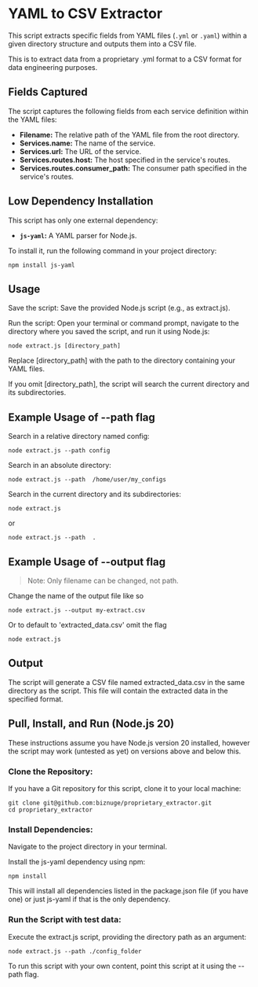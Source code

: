 # YAML to CSV Extractor

This script extracts specific fields from YAML files (`.yml` or `.yaml`) within a given directory structure and outputs them into a CSV file.

This is to extract data from a proprietary .yml format to a CSV format for data engineering purposes.

## Fields Captured

The script captures the following fields from each service definition within the YAML files:

* **Filename:** The relative path of the YAML file from the root directory.
* **Services.name:** The name of the service.
* **Services.url:** The URL of the service.
* **Services.routes.host:** The host specified in the service's routes.
* **Services.routes.consumer_path:** The consumer path specified in the service's routes.

## Low Dependency Installation

This script has only one external dependency:

* **`js-yaml`:** A YAML parser for Node.js.

To install it, run the following command in your project directory:

```
npm install js-yaml
```

## Usage
Save the script: Save the provided Node.js script (e.g., as extract.js).

Run the script: Open your terminal or command prompt, navigate to the directory where you saved the script, and run it using Node.js:

```
node extract.js [directory_path]
```

Replace [directory_path] with the path to the directory containing your YAML files.

If you omit [directory_path], the script will search the current directory and its subdirectories.

## Example Usage of --path flag

Search in a relative directory named config:

```node extract.js --path config```

Search in an absolute directory:

```node extract.js --path  /home/user/my_configs```

Search in the current directory and its subdirectories:

```node extract.js```

or

```node extract.js --path  . ```

## Example Usage of --output flag

> Note: Only filename can be changed, not path.

Change the name of the output file like so

```node extract.js --output my-extract.csv```

Or to default to 'extracted_data.csv' omit the flag

```node extract.js```

## Output

The script will generate a CSV file named extracted_data.csv in the same directory as the script. This file will contain the extracted data in the specified format.

## Pull, Install, and Run (Node.js 20)

These instructions assume you have Node.js version 20 installed, however the script may work (untested as yet) on versions above and below this.

### Clone the Repository:

If you have a Git repository for this script, clone it to your local machine:

```
git clone git@github.com:biznuge/proprietary_extractor.git
cd proprietary_extractor
```

### Install Dependencies:

Navigate to the project directory in your terminal.

Install the js-yaml dependency using npm:

```
npm install
```

This will install all dependencies listed in the package.json file (if you have one) or just js-yaml if that is the only dependency.

### Run the Script with test data:

Execute the extract.js script, providing the directory path as an argument:

```
node extract.js --path ./config_folder
```

To run this script with your own content, point this script at it using the --path flag.
